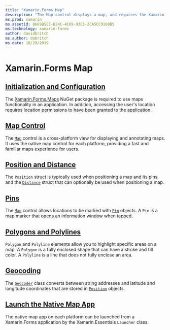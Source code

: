```yaml
---
title: "Xamarin.Forms Map"
description: "The Map control displays a map, and requires the Xamarin.Forms.Maps NuGet package."
ms.prod: xamarin
ms.assetid: B669B5EE-D24C-4C69-93E1-2CA5CC9108B5
ms.technology: xamarin-forms
author: davidbritch
ms.author: dabritch
ms.date: 10/29/2019
---
```


# Xamarin.Forms Map

## [Initialization and Configuration](setup.md)

The [Xamarin.Forms.Maps](https://www.nuget.org/packages/Xamarin.Forms.Maps/) NuGet package is required to use maps functionality in an application. In addition, accessing the user's location requires location permissions to have been granted to the application.

## [Map Control](map.md)

The [`Map`](xref:Xamarin.Forms.Maps.Map) control is a cross-platform view for displaying and annotating maps. It uses the native map control for each platform, providing a fast and familiar maps experience for users.

## [Position and Distance](position-distance.md)

The [`Position`](xref:Xamarin.Forms.Maps.Position) struct is typically used when positioning a map and its pins, and the [`Distance`](xref:Xamarin.Forms.Maps.Distance) struct that can optionally be used when positioning a map.

## [Pins](pins.md)

The [`Map`](xref:Xamarin.Forms.Maps.Map) control allows locations to be marked with [`Pin`](xref:Xamarin.Forms.Maps.Pin) objects. A `Pin` is a map marker that opens an information window when tapped.

## [Polygons and Polylines](polygons.md)

`Polygon` and `Polyline` elements allow you to highlight specific areas on a map. A `Polygon` is a fully enclosed shape that can have a stroke and fill color. A `Polyline` is a line that does not fully enclose an area.

## [Geocoding](geocoder.md)

The [`Geocoder`](xref:Xamarin.Forms.Maps.Geocoder) class converts between string addresses and latitude and longitude coordinates that are stored in [`Position`](xref:Xamarin.Forms.Maps.Position) objects.

## [Launch the Native Map App](native-map-app.md)

The native map app on each platform can be launched from a Xamarin.Forms application by the Xamarin.Essentials `Launcher` class.
